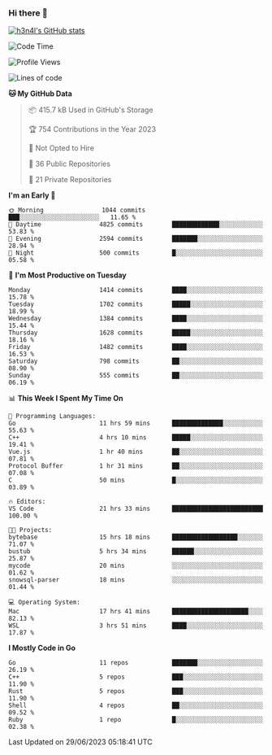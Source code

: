 ### Hi there 👋

[![h3n4l's GitHub stats](https://github-readme-stats.vercel.app/api?username=h3n4l&count_private=true&show_icons=true&theme=radical)](https://github.com/h3n4l/github-readme-stats)

<!--START_SECTION:waka-->
![Code Time](http://img.shields.io/badge/Code%20Time-1%2C364%20hrs%202%20mins-blue)

![Profile Views](http://img.shields.io/badge/Profile%20Views-1-blue)

![Lines of code](https://img.shields.io/badge/From%20Hello%20World%20I%27ve%20Written-2.0%20million%20lines%20of%20code-blue)

**🐱 My GitHub Data** 

> 📦 415.7 kB Used in GitHub's Storage 
 > 
> 🏆 754 Contributions in the Year 2023
 > 
> 🚫 Not Opted to Hire
 > 
> 📜 36 Public Repositories 
 > 
> 🔑 21 Private Repositories 
 > 
**I'm an Early 🐤** 

```text
🌞 Morning                1044 commits        ███░░░░░░░░░░░░░░░░░░░░░░   11.65 % 
🌆 Daytime                4825 commits        █████████████░░░░░░░░░░░░   53.83 % 
🌃 Evening                2594 commits        ███████░░░░░░░░░░░░░░░░░░   28.94 % 
🌙 Night                  500 commits         █░░░░░░░░░░░░░░░░░░░░░░░░   05.58 % 
```
📅 **I'm Most Productive on Tuesday** 

```text
Monday                   1414 commits        ████░░░░░░░░░░░░░░░░░░░░░   15.78 % 
Tuesday                  1702 commits        █████░░░░░░░░░░░░░░░░░░░░   18.99 % 
Wednesday                1384 commits        ████░░░░░░░░░░░░░░░░░░░░░   15.44 % 
Thursday                 1628 commits        █████░░░░░░░░░░░░░░░░░░░░   18.16 % 
Friday                   1482 commits        ████░░░░░░░░░░░░░░░░░░░░░   16.53 % 
Saturday                 798 commits         ██░░░░░░░░░░░░░░░░░░░░░░░   08.90 % 
Sunday                   555 commits         ██░░░░░░░░░░░░░░░░░░░░░░░   06.19 % 
```


📊 **This Week I Spent My Time On** 

```text
💬 Programming Languages: 
Go                       11 hrs 59 mins      ██████████████░░░░░░░░░░░   55.63 % 
C++                      4 hrs 10 mins       █████░░░░░░░░░░░░░░░░░░░░   19.41 % 
Vue.js                   1 hr 40 mins        ██░░░░░░░░░░░░░░░░░░░░░░░   07.81 % 
Protocol Buffer          1 hr 31 mins        ██░░░░░░░░░░░░░░░░░░░░░░░   07.08 % 
C                        50 mins             █░░░░░░░░░░░░░░░░░░░░░░░░   03.89 % 

🔥 Editors: 
VS Code                  21 hrs 33 mins      █████████████████████████   100.00 % 

🐱‍💻 Projects: 
bytebase                 15 hrs 18 mins      ██████████████████░░░░░░░   71.07 % 
bustub                   5 hrs 34 mins       ██████░░░░░░░░░░░░░░░░░░░   25.87 % 
mycode                   20 mins             ░░░░░░░░░░░░░░░░░░░░░░░░░   01.62 % 
snowsql-parser           18 mins             ░░░░░░░░░░░░░░░░░░░░░░░░░   01.44 % 

💻 Operating System: 
Mac                      17 hrs 41 mins      █████████████████████░░░░   82.13 % 
WSL                      3 hrs 51 mins       ████░░░░░░░░░░░░░░░░░░░░░   17.87 % 
```

**I Mostly Code in Go** 

```text
Go                       11 repos            ███████░░░░░░░░░░░░░░░░░░   26.19 % 
C++                      5 repos             ███░░░░░░░░░░░░░░░░░░░░░░   11.90 % 
Rust                     5 repos             ███░░░░░░░░░░░░░░░░░░░░░░   11.90 % 
Shell                    4 repos             ██░░░░░░░░░░░░░░░░░░░░░░░   09.52 % 
Ruby                     1 repo              █░░░░░░░░░░░░░░░░░░░░░░░░   02.38 % 
```




 Last Updated on 29/06/2023 05:18:41 UTC
<!--END_SECTION:waka-->

